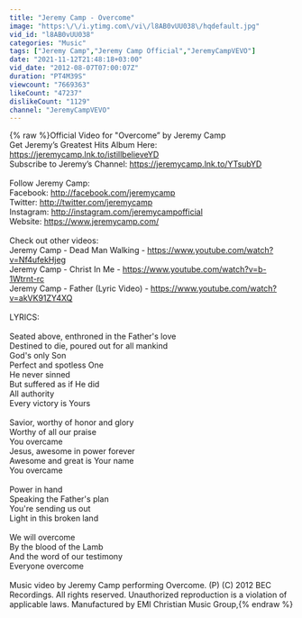 ```yaml
---
title: "Jeremy Camp - Overcome"
image: "https:\/\/i.ytimg.com\/vi\/l8AB0vUU038\/hqdefault.jpg"
vid_id: "l8AB0vUU038"
categories: "Music"
tags: ["Jeremy Camp","Jeremy Camp Official","JeremyCampVEVO"]
date: "2021-11-12T21:48:18+03:00"
vid_date: "2012-08-07T07:00:07Z"
duration: "PT4M39S"
viewcount: "7669363"
likeCount: "47237"
dislikeCount: "1129"
channel: "JeremyCampVEVO"
---
```

{% raw %}Official Video for &quot;Overcome” by Jeremy Camp<br />Get Jeremy’s Greatest Hits Album Here: <a rel="nofollow" target="blank" href="https://jeremycamp.lnk.to/istillbelieveYD">https://jeremycamp.lnk.to/istillbelieveYD</a> <br />Subscribe to Jeremy’s Channel: <a rel="nofollow" target="blank" href="https://jeremycamp.lnk.to/YTsubYD">https://jeremycamp.lnk.to/YTsubYD</a><br /><br />Follow Jeremy Camp: <br />Facebook: <a rel="nofollow" target="blank" href="http://facebook.com/jeremycamp">http://facebook.com/jeremycamp</a> <br />Twitter: <a rel="nofollow" target="blank" href="http://twitter.com/jeremycamp">http://twitter.com/jeremycamp</a> <br />Instagram: <a rel="nofollow" target="blank" href="http://instagram.com/jeremycampofficial">http://instagram.com/jeremycampofficial</a> <br />Website: <a rel="nofollow" target="blank" href="https://www.jeremycamp.com/">https://www.jeremycamp.com/</a><br /><br />Check out other videos: <br />Jeremy Camp - Dead Man Walking - <a rel="nofollow" target="blank" href="https://www.youtube.com/watch?v=Nf4ufekHjeg">https://www.youtube.com/watch?v=Nf4ufekHjeg</a><br />Jeremy Camp - Christ In Me - <a rel="nofollow" target="blank" href="https://www.youtube.com/watch?v=b-1Wtrnt-rc">https://www.youtube.com/watch?v=b-1Wtrnt-rc</a><br />Jeremy Camp - Father (Lyric Video) - <a rel="nofollow" target="blank" href="https://www.youtube.com/watch?v=akVK91ZY4XQ">https://www.youtube.com/watch?v=akVK91ZY4XQ</a><br /><br />LYRICS:<br /><br />Seated above, enthroned in the Father's love<br />Destined to die, poured out for all mankind<br />God's only Son<br />Perfect and spotless One<br />He never sinned<br />But suffered as if He did<br />All authority<br />Every victory is Yours<br /><br />Savior, worthy of honor and glory<br />Worthy of all our praise<br />You overcame<br />Jesus, awesome in power forever<br />Awesome and great is Your name<br />You overcame<br /><br />Power in hand<br />Speaking the Father's plan<br />You're sending us out<br />Light in this broken land<br /><br />We will overcome<br />By the blood of the Lamb<br />And the word of our testimony<br />Everyone overcome<br /><br />Music video by Jeremy Camp performing Overcome. (P) (C) 2012 BEC Recordings. All rights reserved. Unauthorized reproduction is a violation of applicable laws.  Manufactured by EMI Christian Music Group,{% endraw %}
